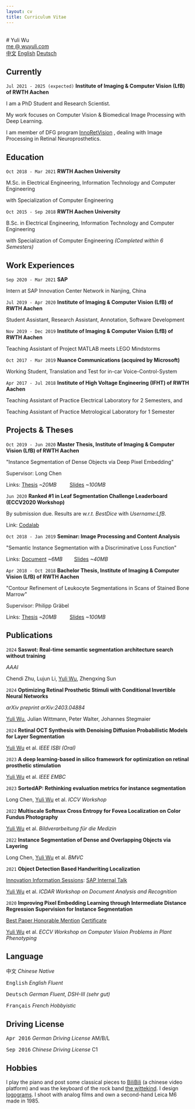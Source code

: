 ```yaml
---
layout: cv
title: Curriculum Vitae
---
```


<br />
# Yuli Wu
<div id="webaddress">
<a href="mailto:me@wuyuli.com">me @ wuyuli.com</a>
<!--( have a try, it really works 😹 )</p> -->
</div>
<div id="language">
<span><a href="https://yuliwu.github.io/cv/zh/">中文</a></span>
<span><a href="https://yuliwu.github.io/cv/">English</a></span>
<span><a href="https://yuliwu.github.io/cv/de/">Deutsch</a></span>
<!--<span><a href="https://yuliwu.github.io/cv/print/" target="_blank"><img src="https://img.icons8.com/metro/26/000000/print.png" alt="Printable"></a></span>-->
</div>

## Currently

`Jul 2021 - 2025 (expected)`
__Institute of Imaging & Computer Vision (LfB) of RWTH Aachen__

I am a PhD Student and Research Scientist.

My work focuses on Computer Vision & Biomedical Image Processing with Deep Learning.

I am member of DFG program&nbsp;<a href="http://rtg2610.org" target="_blank">InnoRetVision</a>&nbsp;, dealing with Image Processing in&nbsp;Retinal&nbsp;Neuroprosthetics.



## Education

`Oct 2018 - Mar 2021`
__RWTH Aachen University__

M.Sc. in Electrical Engineering, Information Technology and Computer Engineering

with Specialization of Computer Engineering

`Oct 2015 - Sep 2018`
__RWTH Aachen University__

B.Sc. in Electrical Engineering, Information Technology and Computer Engineering

with Specialization of Computer Engineering  *(Completed within 6 Semesters)*


## Work Experiences

`Sep 2020 - Mar 2021`
__SAP__

Intern at SAP Innovation Center Network in Nanjing, China

`Jul 2019 - Apr 2020`
__Institute of Imaging & Computer Vision (LfB) of RWTH Aachen__

Student Assistant, Research Assistant, Annotation, Software Development

`Nov 2019 - Dec 2019`
__Institute of Imaging & Computer Vision (LfB) of RWTH Aachen__

Teaching Assistant of Project MATLAB meets LEGO Mindstorms

`Oct 2017 - Mar 2019`
__Nuance Communications (acquired by Microsoft)__

Working Student, Translation and Test for in-car Voice-Control-System

`Apr 2017 - Jul 2018`
__Institute of High Voltage Engineering (IFHT) of RWTH Aachen__

Teaching Assistant of Practice Electrical Laboratory for 2 Semesters, and

Teaching Assistant of Practice Metrological Laboratory for 1 Semester


## Projects & Theses

`Oct 2019 - Jun 2020`
__Master Thesis, Institute of Imaging & Computer Vision (LfB) of RWTH Aachen__

"Instance Segmentation of Dense Objects via Deep Pixel Embedding" 

Supervisor: Long Chen

Links: <a href="https://yuliwu.github.io/cloud/ma/Thesis.pdf" target="_blank">Thesis</a> *&#126;20MB* &emsp;&emsp; <a href="https://yuliwu.github.io/cloud/ma/final_slides/" target="_blank">Slides</a> *&#126;100MB*

`Jun 2020`
__Ranked #1 in Leaf Segmentation Challenge Leaderboard (ECCV2020 Workshop)__

By submission due. Results are *w.r.t. BestDice* with *Username:LfB*.

Link: <a href="https://competitions.codalab.org/competitions/18405#results" target="_blank">Codalab</a>

`Oct 2018 - Jan 2019`
__Seminar: Image Processing and Content Analysis__

"Semantic Instance Segmentation with a Discriminative Loss Function"

Links: <a href="https://yuliwu.github.io/cloud/seminar-doc/Document.pdf" target="_blank">Document</a> *&#126;6MB* &emsp;&emsp;<a href="https://yuliwu.github.io/cloud/slides/" target="_blank">Slides</a> *&#126;40MB*

`Apr 2018 - Oct 2018`
__Bachelor Thesis, Institute of Imaging & Computer Vision (LfB) of RWTH Aachen__

"Contour Refinement of Leukocyte Segmentations in Scans of Stained Bone Marrow"

Supervisor: Philipp Gräbel

Links: <a href="https://yuliwu.github.io/cloud/ba/Thesis.pdf" target="_blank">Thesis</a> *&#126;20MB* &emsp;&emsp; <a href="https://yuliwu.github.io/cloud/ba-slides/" target="_blank">Slides</a> *&#126;100MB*


## Publications

`2024`
__Saswot: Real-time semantic segmentation architecture search without training__

*AAAI*

Chendi Zhu, Lujun Li, <u>Yuli Wu</u>, Zhengxing Sun

`2024`
__Optimizing Retinal Prosthetic Stimuli with Conditional Invertible Neural Networks__

*arXiv preprint arXiv:2403.04884*

<u>Yuli Wu</u>, Julian Wittmann, Peter Walter, Johannes Stegmaier

`2024`
__Retinal OCT Synthesis with Denoising Diffusion Probabilistic Models for Layer Segmentation__

<u>Yuli Wu</u> et al. *IEEE ISBI (Oral)*

`2023`
__A deep learning-based in silico framework for optimization on retinal prosthetic stimulation__

<u>Yuli Wu</u> et al. *IEEE EMBC*


`2023`
__SortedAP: Rethinking evaluation metrics for instance segmentation__

Long Chen, <u>Yuli Wu</u> et al. *ICCV Workshop*

`2022`
__Multiscale Softmax Cross Entropy for Fovea Localization on Color Fundus Photography__

<u>Yuli Wu</u> et al. *Bildverarbeitung für die Medizin*



`2022`
__Instance Segmentation of Dense and Overlapping Objects via Layering__

Long Chen, <u>Yuli Wu</u> et al. *BMVC*


`2021`
__Object Detection Based Handwriting Localization__

<u>Innovation Information Sessions</u>: <a href="https://yuliwu.github.io/cloud/intern/sap_talk.pdf" target="_blank">SAP Internal Talk</a>

<u>Yuli Wu</u> et al. *ICDAR Workshop on Document Analysis and Recognition*



`2020`
__Improving Pixel Embedding Learning through Intermediate Distance Regression Supervision for&nbsp;Instance&nbsp;Segmentation__

<u>Best Paper Honorable Mention</u> <a href="https://yuliwu.github.io/cloud/pub/Certificate_BPHM.pdf" target="_blank">Certificate</a>

<u>Yuli Wu</u> et al. *ECCV Workshop on Computer Vision Problems in Plant Phenotyping*




## Language
<tt>中文</tt>
<var>Chinese</var> <i>Native</i>

<tt>English</tt>
<var>English</var>  <i>Fluent</i>

<tt>Deutsch</tt>
<var>German</var> <i>Fluent, DSH-III *(sehr gut)*</i>

<tt>Français</tt>
<var>French</var> <i>Hobbyistic</i>


## Driving License
<tt>Apr 2016</tt>
<var>German Driving License</var> <ii>AM/B/L</ii>

<tt>Sep 2016</tt>
<var>Chinese Driving License</var> <ii>C1</ii>


## Hobbies
I play the piano and post some classical pieces to <a href="https://space.bilibili.com/8105962/" target="_blank">BiliBili</a> (a chinese video platform) and was the keyboard of the rock band <a href="https://thewittekind.github.io/" target="_blank">the wittekind</a>. I design <a href="https://yuliwu.notion.site/Logogram-Portfolio-65cfca3dacb94b2893449957a2c7a3af" target="_blank">logograms</a>. I shoot with analog films and own a second-hand Leica M6 made in 1985.

<br />
<br />
<br />
<br />
<br />
<!--
Last updated: May 2024 -->
